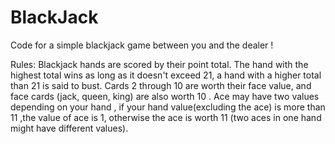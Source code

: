 # BlackJack
Code for a simple blackjack game between you and the dealer !	                                                            	     

Rules: Blackjack hands are scored by their point total. The hand with the highest total wins as long as it doesn't exceed 21, a hand with a higher total than 21 is said to bust. Cards 2 through 10 are worth their face value, and face cards (jack, queen, king) are also worth 10 . Ace may have two values depending on your hand , if your hand value(excluding the ace) is more than 11 ,the value of ace is 1, otherwise the ace is worth 11 (two aces in one hand might have different values).
